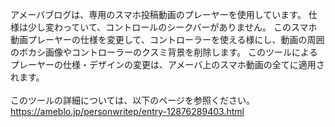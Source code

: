 アメーバブログは、専用のスマホ投稿動画のプレーヤーを使用しています。 仕様は少し変わっていて、コントロールのシークバーがありません。
このスマホ動画プレーヤーの仕様を変更して、コントローラーを使える様にし、動画の周囲のボカシ画像やコントローラーのクスミ背景を削除します。 
このツールによるプレーヤーの仕様・デザインの変更は、アメーバ上のスマホ動画の全てに適用されます。<br>
<br>
このツールの詳細については、以下のページを参照ください。<br>
https://ameblo.jp/personwritep/entry-12876289403.html
